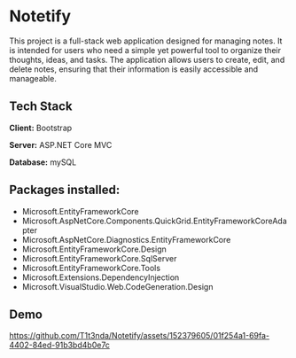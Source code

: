 # Notetify
This project is a full-stack web application designed for managing notes. It is intended for users who need a simple yet powerful tool to organize their thoughts, ideas, and tasks. The application allows users to create, edit, and delete notes, ensuring that their information is easily accessible and manageable. 

## Tech Stack

**Client:** Bootstrap

**Server:** ASP.NET Core MVC

**Database:** mySQL

## Packages installed:

- Microsoft.EntityFrameworkCore
- Microsoft.AspNetCore.Components.QuickGrid.EntityFrameworkCoreAdapter
- Microsoft.AspNetCore.Diagnostics.EntityFrameworkCore
- Microsoft.EntityFrameworkCore.Design
- Microsoft.EntityFrameworkCore.SqlServer
- Microsoft.EntityFrameworkCore.Tools
- Microsoft.Extensions.DependencyInjection
- Microsoft.VisualStudio.Web.CodeGeneration.Design

## Demo


https://github.com/T1t3nda/Notetify/assets/152379605/01f254a1-69fa-4402-84ed-91b3bd4b0e7c



